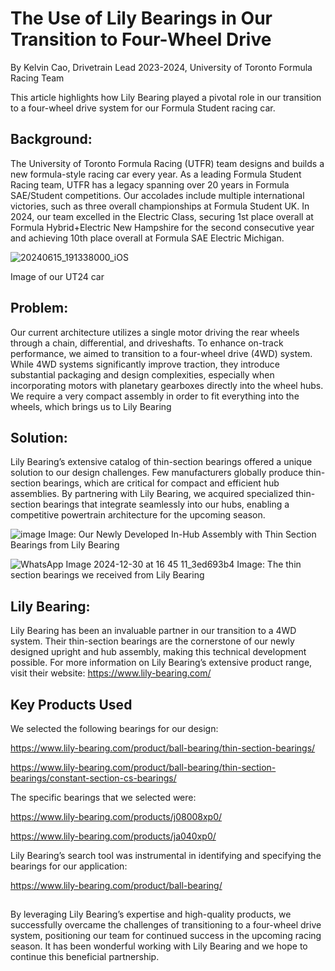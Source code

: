 # The Use of Lily Bearings in Our Transition to Four-Wheel Drive

By Kelvin Cao, Drivetrain Lead 2023-2024, University of Toronto Formula Racing Team

This article highlights how Lily Bearing played a pivotal role in our transition to a four-wheel drive system for our Formula Student racing car.

## Background:

The University of Toronto Formula Racing (UTFR) team designs and builds a new formula-style racing car every year. As a leading Formula Student Racing team, UTFR has a legacy spanning over 20 years in Formula SAE/Student competitions. Our accolades include multiple international victories, such as three overall championships at Formula Student UK. In 2024, our team excelled in the Electric Class, securing 1st place overall at Formula Hybrid+Electric New Hampshire for the second consecutive year and achieving 10th place overall at Formula SAE Electric Michigan.

![20240615_191338000_iOS](https://github.com/user-attachments/assets/dd77bd32-3e21-4ee7-863f-4da45cdb0998)

Image of our UT24 car


## Problem:

Our current architecture utilizes a single motor driving the rear wheels through a chain, differential, and driveshafts. To enhance on-track performance, we aimed to transition to a four-wheel drive (4WD) system. While 4WD systems significantly improve traction, they introduce substantial packaging and design complexities, especially when incorporating motors with planetary gearboxes directly into the wheel hubs. We require a very compact assembly in order to fit everything into the wheels, which brings us to Lily Bearing

## Solution:

Lily Bearing’s extensive catalog of thin-section bearings offered a unique solution to our design challenges. Few manufacturers globally produce thin-section bearings, which are critical for compact and efficient hub assemblies. By partnering with Lily Bearing, we acquired specialized thin-section bearings that integrate seamlessly into our hubs, enabling a competitive powertrain architecture for the upcoming season.

![image](https://github.com/user-attachments/assets/eec1caa2-26cc-4d04-b629-8f125388ca3e)
Image: Our Newly Developed In-Hub Assembly with Thin Section Bearings from Lily Bearing

![WhatsApp Image 2024-12-30 at 16 45 11_3ed693b4](https://github.com/user-attachments/assets/6c54c6f8-e259-46c7-abde-79cd1e986f94)
Image: The thin section bearings we received from Lily Bearing

## Lily Bearing:

Lily Bearing has been an invaluable partner in our transition to a 4WD system. Their thin-section bearings are the cornerstone of our newly designed upright and hub assembly, making this technical development possible. For more information on Lily Bearing’s extensive product range, visit their website:  https://www.lily-bearing.com/

## Key Products Used
We selected the following bearings for our design:

https://www.lily-bearing.com/product/ball-bearing/thin-section-bearings/

https://www.lily-bearing.com/product/ball-bearing/thin-section-bearings/constant-section-cs-bearings/

The specific bearings that we selected were:

https://www.lily-bearing.com/products/j08008xp0/

https://www.lily-bearing.com/products/ja040xp0/

Lily Bearing’s search tool was instrumental in identifying and specifying the bearings for our application:

https://www.lily-bearing.com/product/ball-bearing/

##
By leveraging Lily Bearing’s expertise and high-quality products, we successfully overcame the challenges of transitioning to a four-wheel drive system, positioning our team for continued success in the upcoming racing season. It has been wonderful working with Lily Bearing and we hope to continue this beneficial partnership.


